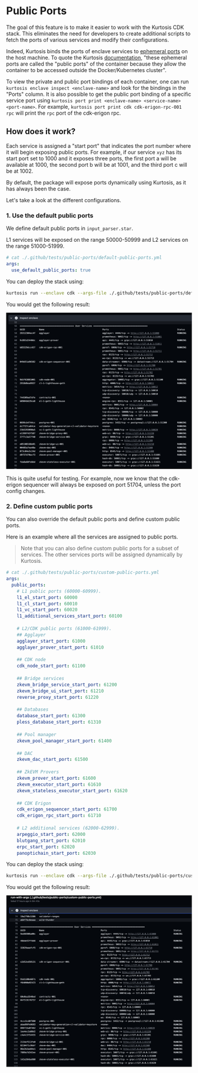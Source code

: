 # Public Ports

The goal of this feature is to make it easier to work with the Kurtosis CDK stack. This eliminates the need for developers to create additional scripts to fetch the ports of various services and modify their configurations.

Indeed, Kurtosis binds the ports of enclave services to [ephemeral ports](https://unix.stackexchange.com/questions/65475/ephemeral-port-what-is-it-and-what-does-it-do) on the host machine. To quote the Kurtosis [documentation](https://docs.kurtosis.com/advanced-concepts/public-and-private-ips-and-ports/#public-ips--ports), "these ephemeral ports are called the "public ports" of the container because they allow the container to be accessed outside the Docker/Kubernetes cluster".

To view the private and public port bindings of each container, one can run `kurtosis enclave inspect <enclave-name>` and look for the bindings in the "Ports" column. It is also possible to get the public port binding of a specific service port using `kurtosis port print <enclave-name> <service-name> <port-name>`. For example, `kurtosis port print cdk cdk-erigon-rpc-001 rpc` will print the `rpc` port of the cdk-erigon rpc.

## How does it work?

Each service is assigned a "start port" that indicates the port number where it will begin exposing public ports. For example, if our service `xyz` has its start port set to 1000 and it exposes three ports, the first port a will be available at 1000, the second port b will be at 1001, and the third port c will be at 1002.

By default, the package will expose ports dynamically using Kurtosis, as it has always been the case.

Let's take a look at the different configurations.

### 1. Use the default public ports

We define default public ports in `input_parser.star`.

L1 services will be exposed on the range 50000-50999 and L2 services on the range 51000-51999.

```yml
# cat ./.github/tests/public-ports/default-public-ports.yml
args:
  use_default_public_ports: true
```

You can deploy the stack using:

```bash
kurtosis run --enclave cdk --args-file ./.github/tests/public-ports/default-public-ports.yml .
```

You would get the following result:

![Enclave with default public ports enabled](./default-public-ports.png)

This is quite useful for testing. For example, now we know that the cdk-erigon sequencer will always be exposed on port 51704, unless the port config changes.

### 2. Define custom public ports

You can also override the default public ports and define custom public ports.

Here is an example where all the services are assigned to public ports.

> Note that you can also define custom public ports for a subset of services. The other services ports will be assigned dynamically by Kurtosis. 

```yaml
# cat ./.github/tests/public-ports/custom-public-ports.yml
args:
  public_ports:
    # L1 public ports (60000-60999).
    l1_el_start_port: 60000
    l1_cl_start_port: 60010
    l1_vc_start_port: 60020
    l1_additional_services_start_port: 60100

    # L2/CDK public ports (61000-61999).
    ## Agglayer
    agglayer_start_port: 61000
    agglayer_prover_start_port: 61010

    ## CDK node
    cdk_node_start_port: 61100

    ## Bridge services
    zkevm_bridge_service_start_port: 61200
    zkevm_bridge_ui_start_port: 61210
    reverse_proxy_start_port: 61220

    ## Databases
    database_start_port: 61300
    pless_database_start_port: 61310

    ## Pool manager
    zkevm_pool_manager_start_port: 61400

    ## DAC
    zkevm_dac_start_port: 61500

    ## ZkEVM Provers
    zkevm_prover_start_port: 61600
    zkevm_executor_start_port: 61610
    zkevm_stateless_executor_start_port: 61620

    ## CDK Erigon
    cdk_erigon_sequencer_start_port: 61700
    cdk_erigon_rpc_start_port: 61710

    # L2 additional services (62000-62999).
    arpeggio_start_port: 62000
    blutgang_start_port: 62010
    erpc_start_port: 62020
    panoptichain_start_port: 62030
```

You can deploy the stack using:

```bash
kurtosis run --enclave cdk --args-file ./.github/tests/public-ports/custom-public-ports.yml .
```

You would get the following result:

![Enclave with custom public ports defined](./custom-public-ports.png)
